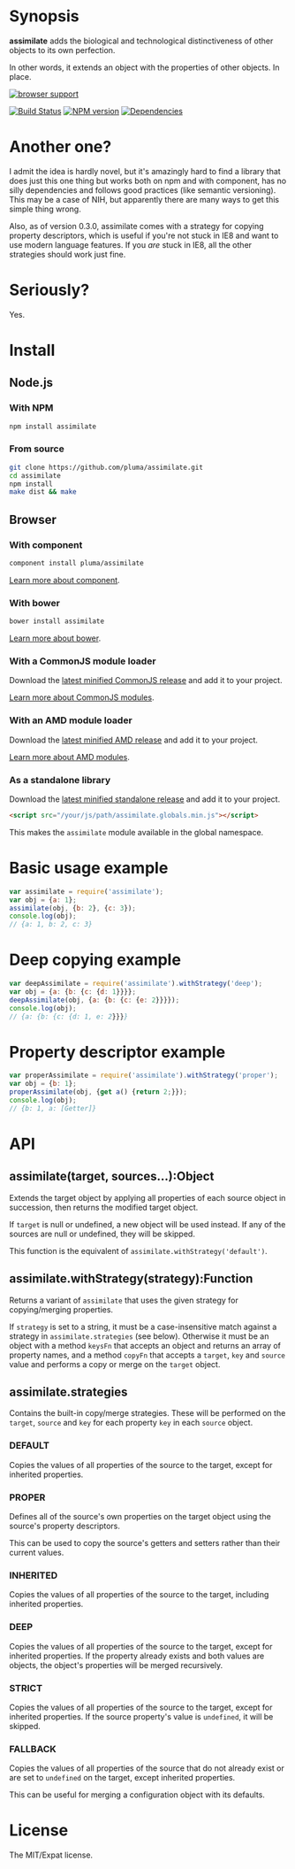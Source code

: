 # Synopsis

**assimilate** adds the biological and technological distinctiveness of other objects to its own perfection.

In other words, it extends an object with the properties of other objects. In place.

[![browser support](https://ci.testling.com/pluma/assimilate.png)](https://ci.testling.com/pluma/assimilate)

[![Build Status](https://travis-ci.org/pluma/assimilate.png?branch=master)](https://travis-ci.org/pluma/assimilate) [![NPM version](https://badge.fury.io/js/assimilate.png)](http://badge.fury.io/js/assimilate) [![Dependencies](https://david-dm.org/pluma/assimilate.png)](https://david-dm.org/pluma/assimilate)

# Another one?

I admit the idea is hardly novel, but it's amazingly hard to find a library that does just this one thing but works both on npm and with component, has no silly dependencies and follows good practices (like semantic versioning). This may be a case of NIH, but apparently there are many ways to get this simple thing wrong.

Also, as of version 0.3.0, assimilate comes with a strategy for copying property descriptors, which is useful if you're not stuck in IE8 and want to use modern language features. If you *are* stuck in IE8, all the other strategies should work just fine.

# Seriously?

Yes.

# Install

## Node.js

### With NPM

```sh
npm install assimilate
```

### From source

```sh
git clone https://github.com/pluma/assimilate.git
cd assimilate
npm install
make dist && make
```

## Browser

### With component

```sh
component install pluma/assimilate
```

[Learn more about component](https://github.com/component/component).

### With bower

```sh
bower install assimilate
```

[Learn more about bower](https://github.com/twitter/bower).

### With a CommonJS module loader

Download the [latest minified CommonJS release](https://raw.github.com/pluma/assimilate/master/dist/assimilate.min.js) and add it to your project.

[Learn more about CommonJS modules](http://wiki.commonjs.org/wiki/Modules/1.1).

### With an AMD module loader

Download the [latest minified AMD release](https://raw.github.com/pluma/assimilate/master/dist/assimilate.amd.min.js) and add it to your project.

[Learn more about AMD modules](http://requirejs.org/docs/whyamd.html).

### As a standalone library

Download the [latest minified standalone release](https://raw.github.com/pluma/assimilate/master/dist/assimilate.globals.min.js) and add it to your project.

```html
<script src="/your/js/path/assimilate.globals.min.js"></script>
```

This makes the `assimilate` module available in the global namespace.

# Basic usage example

```javascript
var assimilate = require('assimilate');
var obj = {a: 1};
assimilate(obj, {b: 2}, {c: 3});
console.log(obj);
// {a: 1, b: 2, c: 3}
```

# Deep copying example

```javascript
var deepAssimilate = require('assimilate').withStrategy('deep');
var obj = {a: {b: {c: {d: 1}}}};
deepAssimilate(obj, {a: {b: {c: {e: 2}}}});
console.log(obj);
// {a: {b: {c: {d: 1, e: 2}}}}
```

# Property descriptor example

```javascript
var properAssimilate = require('assimilate').withStrategy('proper');
var obj = {b: 1};
properAssimilate(obj, {get a() {return 2;}});
console.log(obj);
// {b: 1, a: [Getter]}
```

# API

## assimilate(target, sources…):Object

Extends the target object by applying all properties of each source object in succession, then returns the modified target object.

If `target` is null or undefined, a new object will be used instead. If any of the sources are null or undefined, they will be skipped.

This function is the equivalent of `assimilate.withStrategy('default')`.

## assimilate.withStrategy(strategy):Function

Returns a variant of `assimilate` that uses the given strategy for copying/merging properties.

If `strategy` is set to a string, it must be a case-insensitive match against a strategy in `assimilate.strategies` (see below). Otherwise it must be an object with a method `keysFn` that accepts an object and returns an array of property names, and a method `copyFn` that accepts a `target`, `key` and `source` value and performs a copy or merge on the `target` object.

## assimilate.strategies

Contains the built-in copy/merge strategies. These will be performed on the `target`, `source` and `key` for each property `key` in each `source` object.

### DEFAULT

Copies the values of all properties of the source to the target, except for inherited properties.

### PROPER

Defines all of the source's own properties on the target object using the source's property descriptors.

This can be used to copy the source's getters and setters rather than their current values.

### INHERITED

Copies the values of all properties of the source to the target, including inherited properties.

### DEEP

Copies the values of all properties of the source to the target, except for inherited properties. If the property already exists and both values are objects, the object's properties will be merged recursively.

### STRICT

Copies the values of all properties of the source to the target, except for inherited properties. If the source property's value is `undefined`, it will be skipped.

### FALLBACK

Copies the values of all properties of the source that do not already exist or are set to `undefined` on the target, except inherited properties.

This can be useful for merging a configuration object with its defaults.

# License

The MIT/Expat license.
